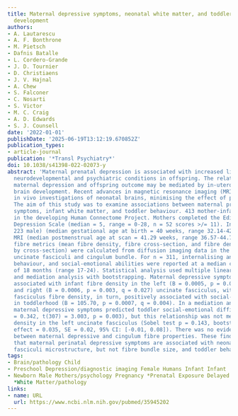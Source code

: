 ```yaml
---
title: Maternal depressive symptoms, neonatal white matter, and toddler social-emotional
  development
authors:
- A. Lautarescu
- A. F. Bonthrone
- M. Pietsch
- Dafnis Batalle
- L. Cordero-Grande
- J. D. Tournier
- D. Christiaens
- J. V. Hajnal
- A. Chew
- S. Falconer
- C. Nosarti
- S. Victor
- M. C. Craig
- A. D. Edwards
- S. J. Counsell
date: '2022-01-01'
publishDate: '2025-06-19T13:12:19.670852Z'
publication_types:
- article-journal
publication: '*Transl Psychiatry*'
doi: 10.1038/s41398-022-02073-y
abstract: 'Maternal prenatal depression is associated with increased likelihood of
  neurodevelopmental and psychiatric conditions in offspring. The relationship between
  maternal depression and offspring outcome may be mediated by in-utero changes in
  brain development. Recent advances in magnetic resonance imaging (MRI) have enabled
  in vivo investigations of neonatal brains, minimising the effect of postnatal influences.
  The aim of this study was to examine associations between maternal prenatal depressive
  symptoms, infant white matter, and toddler behaviour. 413 mother-infant dyads enrolled
  in the developing Human Connectome Project. Mothers completed the Edinburgh Postnatal
  Depression Scale (median = 5, range = 0-28, n = 52 scores >/= 11). Infants (n =
  223 male) (median gestational age at birth = 40 weeks, range 32.14-42.29) underwent
  MRI (median postmenstrual age at scan = 41.29 weeks, range 36.57-44.71). Fixel-based
  fibre metrics (mean fibre density, fibre cross-section, and fibre density modulated
  by cross-section) were calculated from diffusion imaging data in the left and right
  uncinate fasciculi and cingulum bundle. For n = 311, internalising and externalising
  behaviour, and social-emotional abilities were reported at a median corrected age
  of 18 months (range 17-24). Statistical analysis used multiple linear regression
  and mediation analysis with bootstrapping. Maternal depressive symptoms were positively
  associated with infant fibre density in the left (B = 0.0005, p = 0.003, q = 0.027)
  and right (B = 0.0006, p = 0.003, q = 0.027) uncinate fasciculus, with left uncinate
  fasciculus fibre density, in turn, positively associated with social-emotional abilities
  in toddlerhood (B = 105.70, p = 0.0007, q = 0.004). In a mediation analysis, higher
  maternal depressive symptoms predicted toddler social-emotional difficulties (B
  = 0.342, t(307) = 3.003, p = 0.003), but this relationship was not mediated by fibre
  density in the left uncinate fasciculus (Sobel test p = 0.143, bootstrapped indirect
  effect = 0.035, SE = 0.02, 95% CI: [-0.01, 0.08]). There was no evidence of an association
  between maternal depressive and cingulum fibre properties. These findings suggest
  that maternal perinatal depressive symptoms are associated with neonatal uncinate
  fasciculi microstructure, but not fibre bundle size, and toddler behaviour.'
tags:
- Brain/pathology Child
- Preschool Depression/diagnostic imaging Female Humans Infant Infant
- Newborn Male Mothers/psychology Pregnancy *Prenatal Exposure Delayed Effects/pathology
  *White Matter/pathology
links:
- name: URL
  url: https://www.ncbi.nlm.nih.gov/pubmed/35945202
---
```

